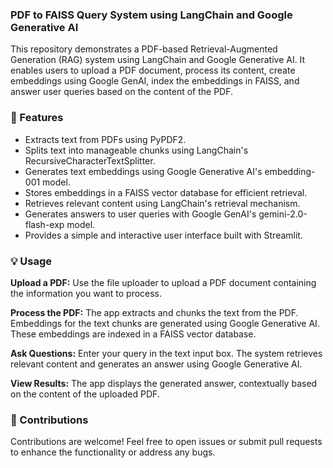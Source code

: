 ### PDF to FAISS Query System using LangChain and Google Generative AI
This repository demonstrates a PDF-based Retrieval-Augmented Generation (RAG) system using LangChain and Google Generative AI. It enables users to upload a PDF document, process its content, create embeddings using Google GenAI, index the embeddings in FAISS, and answer user queries based on the content of the PDF.

### 🚀 Features
- Extracts text from PDFs using PyPDF2.
- Splits text into manageable chunks using LangChain's RecursiveCharacterTextSplitter.
- Generates text embeddings using Google Generative AI's embedding-001 model.
- Stores embeddings in a FAISS vector database for efficient retrieval.
- Retrieves relevant content using LangChain's retrieval mechanism.
- Generates answers to user queries with Google GenAI's gemini-2.0-flash-exp model.
- Provides a simple and interactive user interface built with Streamlit.

### 💡 Usage
**Upload a PDF:**
Use the file uploader to upload a PDF document containing the information you want to process.

**Process the PDF:**
The app extracts and chunks the text from the PDF.
Embeddings for the text chunks are generated using Google Generative AI.
These embeddings are indexed in a FAISS vector database.

**Ask Questions:**
Enter your query in the text input box.
The system retrieves relevant content and generates an answer using Google Generative AI.

**View Results:**
The app displays the generated answer, contextually based on the content of the uploaded PDF.

### 🤝 Contributions
Contributions are welcome! Feel free to open issues or submit pull requests to enhance the functionality or address any bugs.
